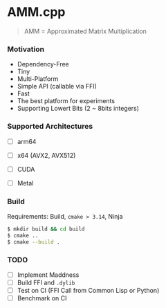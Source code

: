 # AMM.cpp 

> AMM = Approximated Matrix Multiplication

### Motivation

- Dependency-Free
- Tiny
- Multi-Platform
- Simple API (callable via FFI)
- Fast
- The best platform for experiments
- Supporting Lowert Bits (2 ~ 8bits integers)

### Supported Architectures

- [ ] arm64
- [ ] x64 (AVX2, AVX512)
- [ ] CUDA
- [ ] Metal


### Build

Requirements: Build, `cmake > 3.14`, Ninja

```sh
$ mkdir build && cd build
$ cmake ..
$ cmake --build .
```

### TODO

- [ ] Implement Maddness
- [ ] Build FFI and `.dylib`
- [ ] Test on CI (FFI Call from Common Lisp or Python)
- [ ] Benchmark on CI

